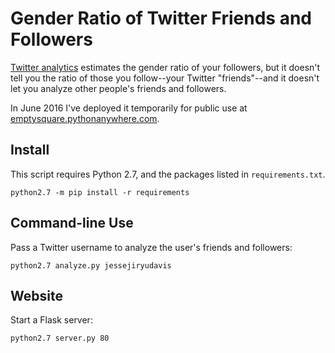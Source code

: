 Gender Ratio of Twitter Friends and Followers
=============================================

[Twitter analytics](https://analytics.twitter.com) estimates the gender ratio of
your followers, but it doesn't tell you the ratio of those you follow--your
Twitter "friends"--and it doesn't let you analyze other people's friends and
followers.

In June 2016 I've deployed it temporarily for public use at
[emptysquare.pythonanywhere.com](http://emptysquare.pythonanywhere.com).

Install
-------

This script requires Python 2.7, and the packages listed in `requirements.txt`.

```
python2.7 -m pip install -r requirements
```

Command-line Use
----------------

Pass a Twitter username to analyze the user's friends and followers:

```
python2.7 analyze.py jessejiryudavis
```

Website
-------

Start a Flask server:

```
python2.7 server.py 80
```
